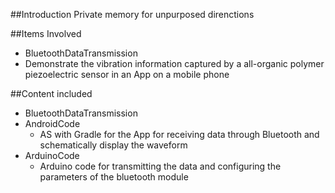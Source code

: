 ##Introduction
    Private memory for unpurposed direnctions 

##Items Involved
* BluetoothDataTransmission
 * Demonstrate the vibration information captured by a all-organic polymer piezoelectric sensor in an App on a mobile phone

##Content included
* BluetoothDataTransmission
 * AndroidCode 
   * AS with Gradle for the App for receiving data through Bluetooth and schematically display the waveform
 * ArduinoCode
   * Arduino code for transmitting the data and configuring the parameters of the bluetooth module
